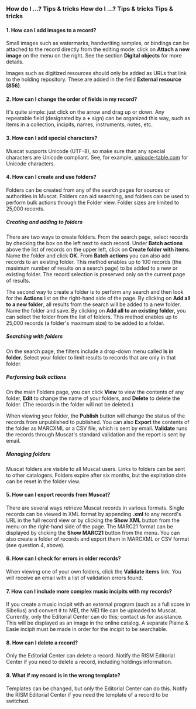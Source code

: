 ### How do I ...? Tips & tricks How do I ...? Tips & tricks Tips & tricks

#### 1. How can I add images to a record?

Small images such as watermarks, handwriting samples, or bindings can be attached to the record directly from the editing mode: click on **Attach a new image** on the menu on the right. See the section **Digital objects** for more details.

Images such as digitized resources should only be added as URLs that link to the holding repository. These are added in the field **External resource (856)**.

#### 2. How can I change the order of fields in my record?

It's quite simple: just click on the arrow and drag up or down. Any repeatable field (designated by a **+** sign) can be organized this way, such as items in a collection, incipits, names, instruments, notes, etc.

#### 3. How can I add special characters?

Muscat supports Unicode (UTF-8), so make sure than any special characters are Unicode compliant. See, for example, [unicode-table.com](https://unicode-table.com/) for Unicode characters.

#### 4. How can I create and use folders?

Folders can be created from any of the search pages for sources or authorities in Muscat. Folders can aid searching, and folders can be used to perform bulk actions through the Folder view. Folder sizes are limited to 25,000 records.

##### Creating and adding to folders
There are two ways to create folders. From the search page, select records by checking the box on the left next to each record. Under **Batch actions** above the list of records on the upper left, click on **Create folder with items**. Name the folder and click **OK.** From **Batch actions** you can also add records to an existing folder. This method enables up to 100 records (the maximum number of results on a search page) to be added to a new or existing folder. The record selection is preserved only on the current page of results.

The second way to create a folder is to perform any search and then look for the **Actions** list on the right-hand side of the page. By clicking on **Add all to a new folder**, all results from the search will be added to a new folder. Name the folder and save. By clicking on **Add all to an existing folder,** you can select the folder from the list of folders. This method enables up to 25,000 records (a folder's maximum size) to be added to a folder.

##### Searching with folders

On the search page, the filters include a drop-down menu called **Is in folder.** Select your folder to limit results to records that are only in that folder.

##### Performing bulk actions

On the main Folders page, you can click **View** to view the contents of any folder, **Edit** to change the name of your folders, and **Delete** to delete the folder. (The records in the folder will not be deleted.)

When viewing your folder, the **Publish** button will change the status of the records from unpublished to published. You can also **Export** the contents of the folder as MARCXML or a CSV file, which is sent by email. **Validate** runs the records through Muscat's standard validation and the report is sent by email.

##### Managing folders

Muscat folders are visible to all Muscat users. Links to folders can be sent to other catalogers. Folders expire after six months, but the expiration date can be reset in the folder view.

#### 5. How can I export records from Muscat?

There are several ways retrieve Muscat records in various formats. Single records can be viewed in XML format by appending **.xml** to any record's URL in the full record view or by clicking the **Show XML** button from the menu on the right-hand side of the page. The MARC21 format can be displayed by clicking the **Show MARC21** button from the menu. You can also create a folder of records and export them in MARCXML or CSV format (see question 4, above).

#### 6. How can I check for errors in older records?

When viewing one of your own folders, click the **Validate items** link. You will receive an email with a list of validation errors found.

#### 7. How can I include more complex music incipits with my records?

If you create a music incipit with an external program (such as a full score in Sibelius) and convert it to MEI, the MEI file can be uploaded to Muscat. Currently, only the Editorial Center can do this; contact us for assistance. This will be displayed as an image in the online catalog. A separate Plaine & Easie incipit must be made in order for the incipit to be searchable.

#### 8. How can I delete a record?

Only the Editorial Center can delete a record. Notify the RISM Editorial Center if you need to delete a record, including holdings information.

#### 9. What if my record is in the wrong template?

Templates can be changed, but only the Editorial Center can do this. Notify the RISM Editorial Center if you need the template of a record to be switched.
